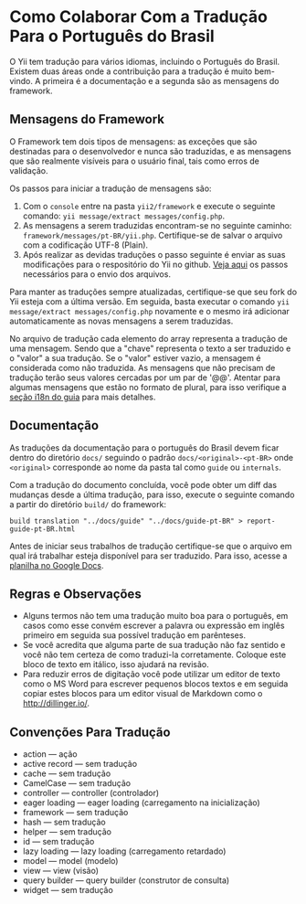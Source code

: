 Como Colaborar Com a Tradução Para o Português do Brasil
========================================================

O Yii tem tradução para vários idiomas, incluindo o Português do Brasil. Existem duas áreas onde a contribuição para a tradução é muito bem-vindo. A primeira é a documentação e a segunda são as mensagens do framework.

Mensagens do Framework
----------------------

O Framework tem dois tipos de mensagens: as exceções que são destinadas para o desenvolvedor e nunca são traduzidas, e as mensagens que são realmente visíveis para o usuário final, tais como erros de validação.

Os passos para iniciar a tradução de mensagens são:

1. Com o `console` entre na pasta `yii2/framework`  e execute o seguinte comando: `yii message/extract messages/config.php`.
2. As mensagens a serem traduzidas encontram-se no seguinte caminho: `framework/messages/pt-BR/yii.php`. Certifique-se de salvar o arquivo com a codificação UTF-8 (Plain).
3. Após realizar as devidas traduções o passo seguinte é enviar as suas modificações para o respositório do Yii no github. [Veja aqui](https://github.com/yiisoft/yii2/blob/master/docs/internals/git-workflow.md) os passos necessários para o envio dos arquivos.

Para manter as traduções sempre atualizadas, certifique-se que seu fork do Yii esteja com a última versão. Em seguida, basta executar o comando `yii message/extract messages/config.php` novamente e o mesmo irá adicionar automaticamente as novas mensagens a serem traduzidas.

No arquivo de tradução cada elemento do array representa a tradução de uma mensagem. Sendo que a "chave" representa o texto a ser traduzido e o "valor" a sua tradução. Se o "valor" estiver vazio, a mensagem é considerada como não traduzida. As mensagens que não precisam de tradução terão seus valores cercadas por um par de '@@'. Atentar para algumas mensagens que estão no formato de plural, para isso verifique a [seção i18n do guia](../guide/i18n.md) para mais detalhes.


Documentação
------------

As traduções da documentação para o português do Brasil devem ficar dentro do diretório `docs/` seguindo o padrão  `docs/<original>-<pt-BR>` onde `<original>` corresponde ao nome da pasta tal como `guide` ou `internals`.

Com a tradução do documento concluída, você pode obter um diff das mudanças desde a última tradução, para isso, execute o seguinte comando a partir do diretório `build/` do framework:

```
build translation "../docs/guide" "../docs/guide-pt-BR" > report-guide-pt-BR.html
```

Antes de iniciar seus trabalhos de tradução certifique-se que o arquivo em qual irá trabalhar esteja disponível para ser traduzido. Para isso, acesse a [planilha no Google Docs](https://docs.google.com/spreadsheets/d/17JOpAjkJz2YZCjD6gWaUx32wskGRB-2CdFbed111iys/edit?usp=sharing).


Regras e Observações
--------------------

- Alguns termos não tem uma tradução muito boa para o português, em casos como esse convém escrever a palavra ou expressão em inglês primeiro em seguida sua possível tradução em parênteses.
- Se você acredita que alguma parte de sua tradução não faz sentido e você não tem certeza de como traduzi-la corretamente. Coloque este bloco de texto em itálico, isso ajudará na revisão.
- Para reduzir erros de digitação você pode utilizar um editor de texto como o MS Word para escrever pequenos blocos textos e em seguida copiar estes blocos para um editor visual de Markdown como o http://dillinger.io/.

Convenções Para Tradução
------------------------

- action — ação
- active record — sem tradução
- cache — sem tradução
- CamelCase — sem tradução
- controller — controller (controlador)
- eager loading — eager loading (carregamento na inicialização)
- framework — sem tradução
- hash — sem tradução
- helper — sem tradução
- id — sem tradução
- lazy loading — lazy loading (carregamento retardado)
- model — model (modelo)
- view — view (visão)
- query builder — query builder (construtor de consulta)
- widget — sem tradução

